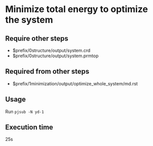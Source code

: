 # Minimize total energy to optimize the system

## Require other steps

- $prefix/0structure/output/system.crd
- $prefix/0structure/output/system.prmtop

## Required from other steps

- $prefix/1minimization/output/optimize_whole_system/md.rst

## Usage

Run `pjsub -N yd-1`

## Execution time

25s
